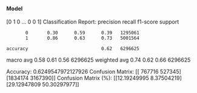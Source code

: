 #### Model
[0 1 0 ... 0 0 1]
Classification Report:
              precision    recall  f1-score   support

           0       0.30      0.59      0.39   1295061
           1       0.86      0.63      0.73   5001564

    accuracy                           0.62   6296625
   macro avg       0.58      0.61      0.56   6296625
weighted avg       0.74      0.62      0.66   6296625

Accuracy: 0.6249547972127926
Confusion Matrix:
[[ 767716  527345]
 [1834174 3167390]]
Confusion Matrix (%):
[[12.19249995  8.37504219]
 [29.12947809 50.30297977]]
